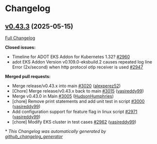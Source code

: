 # Changelog

## [v0.43.3](https://github.com/aws-observability/aws-otel-collector/tree/v0.43.3) (2025-05-15)

[Full Changelog](https://github.com/aws-observability/aws-otel-collector/compare/v0.43.2...v0.43.3)

**Closed issues:**

- Timeline for ADOT EKS Addon for Kubernetes 1.32? [\#2960](https://github.com/aws-observability/aws-otel-collector/issues/2960)
- adot EKS Addon Version v0.109.0-eksbuild.2 causes repeated log line Error \(2x/second\) when http protocol otlp receiver is used [\#2947](https://github.com/aws-observability/aws-otel-collector/issues/2947)

**Merged pull requests:**

- Merge release/v0.43.x into main [\#3020](https://github.com/aws-observability/aws-otel-collector/pull/3020) ([alexperez52](https://github.com/alexperez52))
- \[Chore\] Merge release/v0.43.x back to main [\#3015](https://github.com/aws-observability/aws-otel-collector/pull/3015) ([vasireddy99](https://github.com/vasireddy99))
- Merge v0.43.0 in Main [\#3005](https://github.com/aws-observability/aws-otel-collector/pull/3005) ([HudsonHumphries](https://github.com/HudsonHumphries))
- \[chore\] Remove print statements and add unit test in script [\#3000](https://github.com/aws-observability/aws-otel-collector/pull/3000) ([vasireddy99](https://github.com/vasireddy99))
- Add configuration support for feature flag in linux script [\#2971](https://github.com/aws-observability/aws-otel-collector/pull/2971) ([vasireddy99](https://github.com/vasireddy99))
- \[chore\] Modify EKS cluster in test cases [\#2962](https://github.com/aws-observability/aws-otel-collector/pull/2962) ([vasireddy99](https://github.com/vasireddy99))



\* *This Changelog was automatically generated by [github_changelog_generator](https://github.com/github-changelog-generator/github-changelog-generator)*
